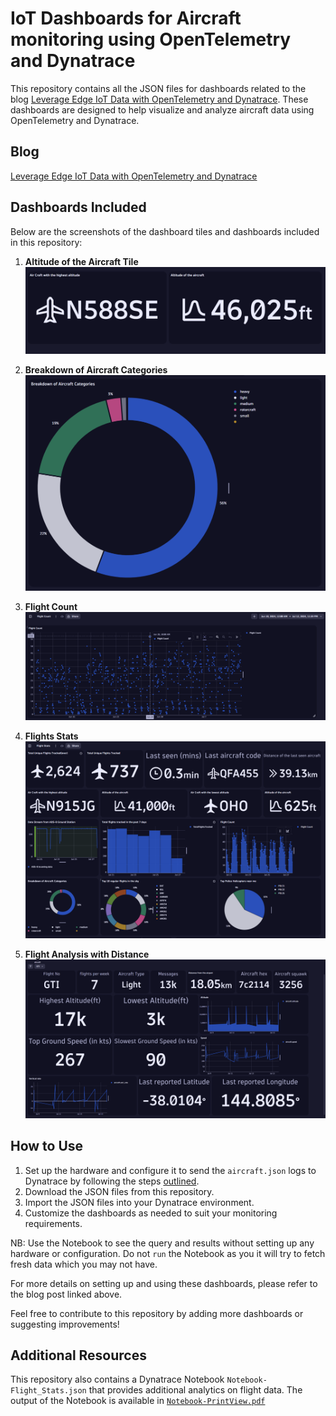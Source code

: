 # IoT Dashboards for Aircraft monitoring using OpenTelemetry and Dynatrace 

This repository contains all the JSON files for dashboards related to the blog [Leverage Edge IoT Data with OpenTelemetry and Dynatrace](https://www.dynatrace.com/news/blog/leverage-edge-iot-data-with-opentelemetry-and-dynatrace/). These dashboards are designed to help visualize and analyze aircraft data using OpenTelemetry and Dynatrace.

## Blog

[Leverage Edge IoT Data with OpenTelemetry and Dynatrace](https://www.dynatrace.com/news/blog/leverage-edge-iot-data-with-opentelemetry-and-dynatrace/)

## Dashboards Included

Below are the screenshots of the dashboard tiles and dashboards included in this repository:

1. **Altitude of the Aircraft Tile**  
   ![Altitude of the Aircraft Tile](screenshots/06-Altitiude-of-the-aircraft-tile.png)

2. **Breakdown of Aircraft Categories**  
   ![Breakdown of Aircraft Categories](screenshots/07-Breakdown-of-Aircraft-Categories.png)

3. **Flight Count**  
   ![Flight Count](screenshots/08-flight-count.png)

4. **Flights Stats**  
   ![Flights Stats](screenshots/09-Flights-stats-1.png)

5. **Flight Analysis with Distance**  
   ![Flight Analysis with Distance](screenshots/10-flight-analysis-with-distance.png)

## How to Use

1. Set up the hardware and configure it to send the `aircraft.json` logs to Dynatrace by following the steps [outlined](https://www.dynatrace.com/news/blog/leverage-edge-iot-data-with-opentelemetry-and-dynatrace/).
2. Download the JSON files from this repository.
3. Import the JSON files into your Dynatrace environment.
4. Customize the dashboards as needed to suit your monitoring requirements.

NB: Use the Notebook to see the query and results without setting up any hardware or configuration. Do not `run` the Notebook as you it will try to fetch fresh data which you may not have.

For more details on setting up and using these dashboards, please refer to the blog post linked above.

Feel free to contribute to this repository by adding more dashboards or suggesting improvements!


## Additional Resources

This repository also contains a Dynatrace Notebook `Notebook-Flight_Stats.json` that provides additional analytics on flight data. The output of the Notebook is available in [`Notebook-PrintView.pdf`](screenshots/Notebook-PrintView.pdf)


